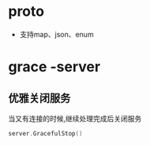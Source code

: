 # proto

- 支持map、json、enum



# grace -server

## 优雅关闭服务

当又有连接的时候,继续处理完成后关闭服务

```go
server.GracefulStop()
```

